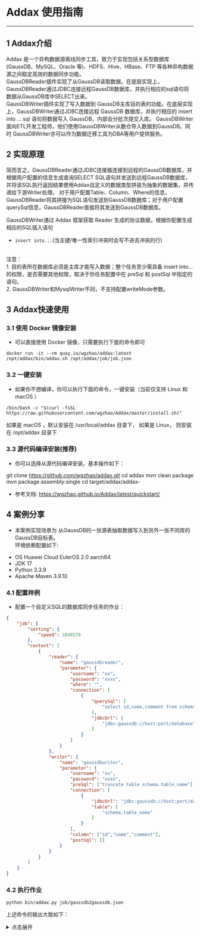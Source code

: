 
# Addax 使用指南


___


## 1 Addax介绍
Addax 是一个异构数据源离线同步工具，致力于实现包括关系型数据库(GaussDB、MySQL、Oracle 等)、HDFS、Hive、HBase、FTP 等各种异构数据源之间稳定高效的数据同步功能。  
GaussDBReader插件实现了从GaussDB读取数据。在底层实现上，GaussDBReader通过JDBC连接远程GaussDB数据库，并执行相应的sql语句将数据从GaussDB库中SELECT出来。  
GaussDBWriter插件实现了写入数据到 GaussDB主库目的表的功能。在底层实现上，GaussDBWriter通过JDBC连接远程 GaussDB 数据库，并执行相应的 insert into ... sql 语句将数据写入 GaussDB，内部会分批次提交入库。 GaussDBWriter面向ETL开发工程师，他们使用GaussDBWriter从数仓导入数据到GaussDB。同时 GaussDBWriter亦可以作为数据迁移工具为DBA等用户提供服务。

## 2 实现原理

简而言之，GaussDBReader通过JDBC连接器连接到远程的GaussDB数据库，并根据用户配置的信息生成查询SELECT SQL语句并发送到远程GaussDB数据库，并将该SQL执行返回结果使用Addax自定义的数据类型拼装为抽象的数据集，并传递给下游Writer处理。
对于用户配置Table、Column、Where的信息，GaussDBReader将其拼接为SQL语句发送到GaussDB数据库；对于用户配置querySql信息，GaussDBReader直接将其发送到GaussDB数据库。  

GaussDBWriter通过 Addax 框架获取 Reader 生成的协议数据，根据你配置生成相应的SQL插入语句  
* `insert into...`(当主键/唯一性索引冲突时会写不进去冲突的行)
<br />  
    注意：  <br />
  		1. 目的表所在数据库必须是主库才能写入数据；整个任务至少需具备 insert into...的权限，是否需要其他权限，取决于你任务配置中在 preSql 和 postSql 中指定的语句。  <br />
      	2. GaussDBWriter和MysqlWriter不同，不支持配置writeMode参数。  


## 3  Addax快速使用

### 3.1 使用 Docker 镜像安装
* 可以直接使用 Docker 镜像，只需要执行下面的命令即可

```shell
docker run -it --rm quay.io/wgzhao/addax:latest /opt/addax/bin/addax.sh /opt/addax/job/job.json
```
### 3.2 一键安装
* 如果你不想编译，你可以执行下面的命令，一键安装（当前仅支持 Linux 和 macOS ）

```shell
/bin/bash -c "$(curl -fsSL https://raw.githubusercontent.com/wgzhao/Addax/master/install.sh)"
```
如果是 macOS ，默认安装在 /usr/local/addax 目录下， 如果是 Linux， 则安装在 /opt/addax 目录下

### 3.3 源代码编译安装(推荐)
* 你可以选择从源代码编译安装，基本操作如下：

git clone https://github.com/wgzhao/addax.git
cd addax
mvn clean package
mvn package assembly:single
cd target/addax/addax-<version>   <br />

* 参考文档: https://wgzhao.github.io/Addax/latest/quickstart/   <br />

## 4 案例分享
*  本案例实现场景为 从GaussDB的一张源表抽取数据写入到另外一张不同库的GaussDB目标表。          
环境依赖配置如下: 
- OS  Huawei Cloud EulerOS 2.0  aarch64
- JDK 17 
- Python 3.3.9 
- Apache Maven 3.9.10

### 4.1 配置样例
* 配置一个自定义SQL的数据库同步任务的作业：  

```json
{
    "job": {
        "setting": {
            "speed": 1048576
        },
        "content": [
            {
                "reader": {
                    "name": "gaussdbreader",
                    "parameter": {
                        "username": "xx",
                        "password": "xxxx",
                        "where": "",
                        "connection": [
                            {
                                "querySql": [
                                    "select id,name,comment from schema.table_name where id < 10;"
                                ],
                                "jdbcUrl": [
                                    "jdbc:gaussdb://host:port/database"
                                ]
                            }
                        ]
                    }
                },
				"writer": {
					"name": "gaussdbwriter",
					"parameter": {
						"username": "xx",
						"password": "xxxx",
						"preSql": ["truncate table schema.table_name"],						
						"connection": [
							{
								"jdbcUrl": "jdbc:gaussdb://host:port/database",
								"table": [
									"schema.table_name"
								]
							}
						],
						"column": ["id","name","comment"],
						"postSql": []
					}
				}
            }
        ]
    }
}
```

### 4.2 执行作业      

```shell
python bin/addax.py job/gaussdb2gaussdb.json
```
上述命令的输出大致如下：
<details>
<summary>点击展开</summary>

```shell
[root@hadoop2 addax-6.0.2-SNAPSHOT]# python ./bin/addax.py ./job/gaussdb2gaussdb.json
==================== DEPRECATED WARNING ========================
addax.py is deprecated, It's going to be removed in future release.
As a replacement, you can use addax.sh to run job
==================== DEPRECATED WARNING ========================

2025-07-03 19:58:20.910 [        main] INFO  Engine               - 
  ___      _     _            
 / _ \    | |   | |           
/ /_\ \ __| | __| | __ ___  __
|  _  |/ _` |/ _` |/ _` \ \/ /
| | | | (_| | (_| | (_| |>  < 
\_| |_/\__,_|\__,_|\__,_/_/\_\
:: Addax version ::    (v6.0.2-SNAPSHOT)
2025-07-03 19:58:21.070 [        main] INFO  Engine               - 
{
	"content":{
		"reader":{
			"name":"gaussdbreader",
			"parameter":{
				"username":"******",
				"password":"******",
				"column":[
					"player_id",
					"team_id",
					"player_name",
					"height",
					"substring(current_timestamp,1,23)"
				],
				"connection":{
					"jdbcUrl":"jdbc:gaussdb://*.*.*.*:8000/bigdata",
					"table":[
						"players.addax_src1"
					]
				}
			}
		},
		"writer":{
			"name":"gaussdbwriter",
			"parameter":{
				"column":[
					"*"
				],
				"connection":{
					"jdbcUrl":"jdbc:gaussdb://*.*.*.*:8000/metastore",
					"table":[
						"players.addax_dst1"
					]
				},
				"username":"******",
				"password":"******",
				"preSql":[
					"truncate table players.addax_dst1"
				],
				"postSql":[]
			}
		}
	},
	"setting":{
		"speed":{
			"bytes":-1,
			"channel":1
		}
	}
}

2025-07-03 19:58:21.093 [        main] INFO  JobContainer         - The jobContainer begins to process the job.
2025-07-03 19:58:22.484 [       job-0] INFO  OriginalConfPretreatmentUtil - The table [players.addax_src1] has columns [player_id,team_id,player_name,height,update_time].
2025-07-03 19:58:23.198 [       job-0] INFO  OriginalConfPretreatmentUtil - The table [players.addax_dst1] has columns [player_id,team_id,player_name,height,update_time].
2025-07-03 19:58:23.198 [       job-0] WARN  OriginalConfPretreatmentUtil - There are some risks in the column configuration. Because you did not configure the columns to read the database table, changes in the number and types of fields in your table may affect the correctness of the task or even cause errors.
2025-07-03 19:58:23.200 [       job-0] INFO  OriginalConfPretreatmentUtil - Writing data using [INSERT INTO %s ( player_id,team_id,player_name,height,update_time) VALUES ( ?,?,?,?,? )].
2025-07-03 19:58:23.200 [       job-0] INFO  JobContainer         - The Reader.Job [gaussdbreader] perform prepare work .
2025-07-03 19:58:23.200 [       job-0] INFO  JobContainer         - The Writer.Job [gaussdbwriter] perform prepare work .
2025-07-03 19:58:23.726 [       job-0] INFO  CommonRdbmsWriter$Job - Begin to execute preSqls:[truncate table players.addax_dst1]. context info:jdbc:gaussdb://*.*.*.*:8000/metastore.
2025-07-03 19:58:23.759 [       job-0] INFO  JobContainer         - Job set Channel-Number to 1 channel(s).
2025-07-03 19:58:23.761 [       job-0] INFO  JobContainer         - The Reader.Job [gaussdbreader] is divided into [1] task(s).
2025-07-03 19:58:23.761 [       job-0] INFO  JobContainer         - The Writer.Job [gaussdbwriter] is divided into [1] task(s).
2025-07-03 19:58:23.777 [       job-0] INFO  JobContainer         - The Scheduler launches [1] taskGroup(s).
2025-07-03 19:58:23.785 [ taskGroup-0] INFO  TaskGroupContainer   - The taskGroupId=[0] started [1] channels for [1] tasks.
2025-07-03 19:58:23.787 [ taskGroup-0] INFO  Channel              - The Channel set byte_speed_limit to -1, No bps activated.
2025-07-03 19:58:23.787 [ taskGroup-0] INFO  Channel              - The Channel set record_speed_limit to -1, No tps activated.
2025-07-03 19:58:23.794 [  reader-0-0] INFO  CommonRdbmsReader$Task - Begin reading records by executing SQL query: [SELECT player_id,team_id,player_name,height,substring(current_timestamp,1,23) FROM players.addax_src1 ].
2025-07-03 19:58:24.973 [  reader-0-0] INFO  CommonRdbmsReader$Task - Finished reading records by executing SQL query: [SELECT player_id,team_id,player_name,height,substring(current_timestamp,1,23) FROM players.addax_src1 ].
2025-07-03 19:58:26.789 [       job-0] INFO  AbstractScheduler    - The scheduler has completed all tasks.
2025-07-03 19:58:26.790 [       job-0] INFO  JobContainer         - The Writer.Job [gaussdbwriter] perform post work.
2025-07-03 19:58:26.790 [       job-0] INFO  JobContainer         - The Reader.Job [gaussdbreader] perform post work.
2025-07-03 19:58:26.794 [       job-0] INFO  StandAloneJobContainerCommunicator - Total 9 records, 337 bytes | Speed 112B/s, 3 records/s | Error 0 records, 0 bytes |  All Task WaitWriterTime 0.000s |  All Task WaitReaderTime 0.000s | Percentage 100.00%
2025-07-03 19:58:26.795 [       job-0] INFO  JobContainer         - 
Job start  at             : 2025-07-03 19:58:21
Job end    at             : 2025-07-03 19:58:26
Job took secs             :                  5s
Average   bps             :              112B/s
Average   rps             :              3rec/s
Number of rec             :                   9
Failed record             :                   0

```
</details>